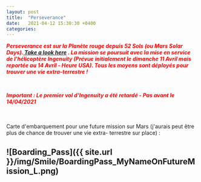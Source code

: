 ```yaml
---
layout: post
title:  "Perseverance"
date:   2021-04-12 15:30:30 +0400
categories: 
---
```

<span style="color: red">***Perseverance est sur la Planète rouge depuis 52 Sols (ou Mars Solar Days).<a href="https://mars.nasa.gov/mars2020/" target="_blank"> Take a look here</a> . La mission se poursuit avec la mise en service de l'hélicoptère Ingenuity (Prévue initialement le dimanche 11 Avril mais reportée au 14 Avril - Heure USA). Tous les moyens sont déployés pour trouver une vie extra-terrestre !***</span>
<!---
<span><a href="https://www.youtube.com/watch?v=ND7YO715QOE" target="_blank">Suivre ici en direct le premier vol d'ingenuity le 12/04/2021 à partir de 11h30 (heure Réunion)</a></span>
--->
<br>

<span style="color: red">***Important : Le premier vol d'Ingenuity a été retardé - Pas avant le 14/04/2021***</span>
<br>
<br/><br>

Carte d'embarquement pour une future mission sur Mars (j'aurais peut être plus de chance de trouver une vie extra- terrestre sur place) :

![Boarding_Pass]({{ site.url }}/img/Smile/BoardingPass_MyNameOnFutureMission_L.png)
---



